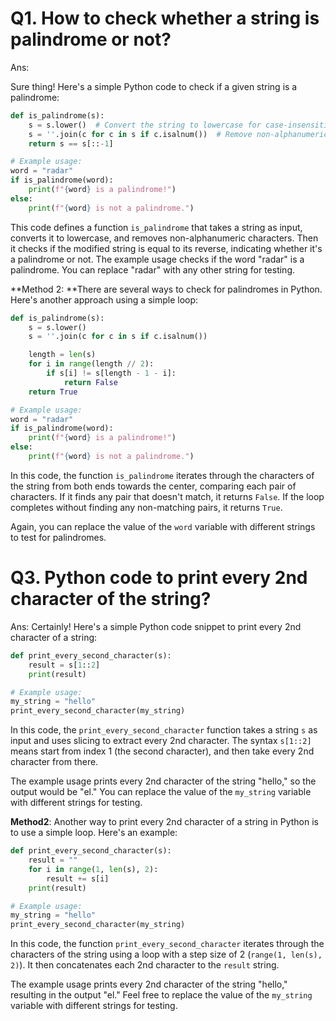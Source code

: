 # Q1. How to check whether a string is palindrome or not?
Ans:

Sure thing! Here's a simple Python code to check if a given string is a palindrome:

```python
def is_palindrome(s):
    s = s.lower()  # Convert the string to lowercase for case-insensitive comparison
    s = ''.join(c for c in s if c.isalnum())  # Remove non-alphanumeric characters
    return s == s[::-1]

# Example usage:
word = "radar"
if is_palindrome(word):
    print(f"{word} is a palindrome!")
else:
    print(f"{word} is not a palindrome.")
```

This code defines a function `is_palindrome` that takes a string as input, converts it to lowercase, and removes non-alphanumeric characters. Then it checks if the modified string is equal to its reverse, indicating whether it's a palindrome or not. The example usage checks if the word "radar" is a palindrome. You can replace "radar" with any other string for testing.


**Method 2: **There are several ways to check for palindromes in Python. Here's another approach using a simple loop:

```python
def is_palindrome(s):
    s = s.lower()
    s = ''.join(c for c in s if c.isalnum())

    length = len(s)
    for i in range(length // 2):
        if s[i] != s[length - 1 - i]:
            return False
    return True

# Example usage:
word = "radar"
if is_palindrome(word):
    print(f"{word} is a palindrome!")
else:
    print(f"{word} is not a palindrome.")
```

In this code, the function `is_palindrome` iterates through the characters of the string from both ends towards the center, comparing each pair of characters. If it finds any pair that doesn't match, it returns `False`. If the loop completes without finding any non-matching pairs, it returns `True`.

Again, you can replace the value of the `word` variable with different strings to test for palindromes.

# Q3. Python code to print every 2nd character of the string?
Ans: 
Certainly! Here's a simple Python code snippet to print every 2nd character of a string:

```python
def print_every_second_character(s):
    result = s[1::2]
    print(result)

# Example usage:
my_string = "hello"
print_every_second_character(my_string)
```

In this code, the `print_every_second_character` function takes a string `s` as input and uses slicing to extract every 2nd character. The syntax `s[1::2]` means start from index 1 (the second character), and then take every 2nd character from there.

The example usage prints every 2nd character of the string "hello," so the output would be "el." You can replace the value of the `my_string` variable with different strings for testing.

**Method2**: Another way to print every 2nd character of a string in Python is to use a simple loop. Here's an example:

```python
def print_every_second_character(s):
    result = ""
    for i in range(1, len(s), 2):
        result += s[i]
    print(result)

# Example usage:
my_string = "hello"
print_every_second_character(my_string)
```

In this code, the function `print_every_second_character` iterates through the characters of the string using a loop with a step size of 2 (`range(1, len(s), 2)`). It then concatenates each 2nd character to the `result` string.

The example usage prints every 2nd character of the string "hello," resulting in the output "el." Feel free to replace the value of the `my_string` variable with different strings for testing.